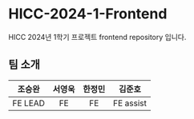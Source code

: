 # HICC-2024-1-Frontend

HICC 2024년 1학기 프로젝트 frontend repository 입니다.

## 팀 소개

| 조승완  | 서영욱 | 한정민 |  김준호   |
| :-----: | :----: | :----: | :-------: |
| FE LEAD |   FE   |   FE   | FE assist |
